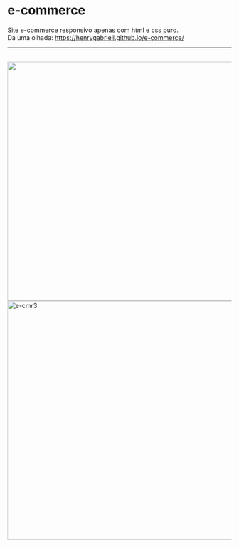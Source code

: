 # e-commerce

 Site e-commerce responsivo apenas com html e css puro.
 <br>
 Da uma olhada:  https://henrygabriell.github.io/e-commerce/
  <hr>
<br>
<img width="536" src="https://github.com/user-attachments/assets/c148ca39-08d9-4c9f-bf15-a96af7079019">
<br>
<img width="536" alt="e-cmr3" src="https://github.com/user-attachments/assets/adfce60e-d133-4442-99bb-285ce31f8bbe">
